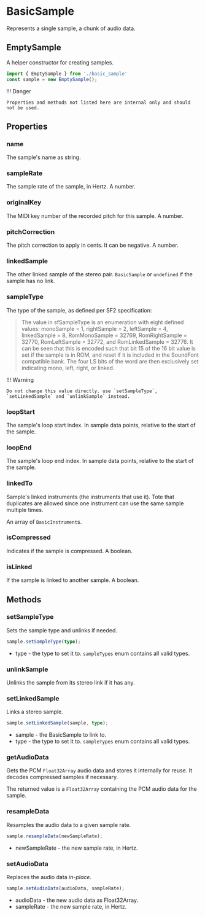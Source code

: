 # BasicSample

Represents a single sample, a chunk of audio data.

## EmptySample

A helper constructor for creating samples.

```ts
import { EmptySample } from './basic_sample' 
const sample = new EmptySample();
```

!!! Danger

    Properties and methods not listed here are internal only and should not be used.

## Properties

### name

The sample's name as string.


### sampleRate

The sample rate of the sample, in Hertz.
A number.


### originalKey

The MIDI key number of the recorded pitch for this sample.
A number.

### pitchCorrection

The pitch correction to apply in cents. It can be negative.
A number.

### linkedSample

 The other linked sample of the stereo pair.
`BasicSample` or `undefined` if the sample has no link.

### sampleType

The type of the sample, as defined per SF2 specification:

> The value in sfSampleType is an enumeration with eight defined values: monoSample = 1, rightSample = 2, leftSample = 4,
  linkedSample = 8, RomMonoSample = 32769, RomRightSample = 32770, RomLeftSample = 32772, and
  RomLinkedSample = 32776. It can be seen that this is encoded such that bit 15 of the 16 bit value is set if the sample is in
  ROM, and reset if it is included in the SoundFont compatible bank. The four LS bits of the word are then exclusively set
  indicating mono, left, right, or linked.

!!! Warning

    Do not change this value directly. use `setSampleType`, `setLinkedSample` and `unlinkSample` instead.

### loopStart

The sample's loop start index. In sample data points, relative to the start of the sample.

### loopEnd

The sample's loop end index. In sample data points, relative to the start of the sample.

### linkedTo

Sample's linked instruments (the instruments that use it).
Tote that duplicates are allowed since one instrument can use the same sample multiple times.

An array of `BasicInstrument`s.

### isCompressed

Indicates if the sample is compressed. 
A boolean.

### isLinked

If the sample is linked to another sample. 
A boolean.

## Methods

### setSampleType

Sets the sample type and unlinks if needed.

```ts
sample.setSampleType(type);
```

- type - the type to set it to. `sampleTypes` enum contains all valid types.

### unlinkSample

Unlinks the sample from its stereo link if it has any.

### setLinkedSample

Links a stereo sample.

```ts
sample.setLinkedSample(sample, type);
```
- sample - the BasicSample to link to.
- type - the type to set it to. `sampleTypes` enum contains all valid types.

### getAudioData

Gets the PCM `Float32Array` audio data and stores it internally for reuse. It decodes compressed samples if necessary.

The returned value is a `Float32Array` containing the PCM audio data for the sample.

### resampleData

Resamples the audio data to a given sample rate.

```ts
sample.resampleData(newSampleRate);
```

- newSampleRate - the new sample rate, in Hertz.

### setAudioData

Replaces the audio data *in-place*.

```ts
sample.setAudioData(audioData, sampleRate);
```

 - audioData - the new audio data as Float32Array.
 - sampleRate - the new sample rate, in Hertz.